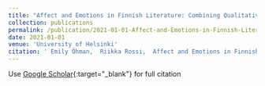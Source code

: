 ```yaml
---
title: "Affect and Emotions in Finnish Literature: Combining Qualitative and Quantitative Approach"
collection: publications
permalink: /publication/2021-01-01-Affect-and-Emotions-in-Finnish-Literature-Combining-Qualitative-and-Quantitative-Approach
date: 2021-01-01
venue: 'University of Helsinki'
citation: ' Emily Öhman,  Riikka Rossi,  Affect and Emotions in Finnish Literature: Combining Qualitative and Quantitative Approach.  University of Helsinki, 2021.'
---
```

Use [Google Scholar](https://scholar.google.com/scholar?q=Affect+and+Emotions+in+Finnish+Literature:+Combining+Qualitative+and+Quantitative+Approach){:target="_blank"} for full citation